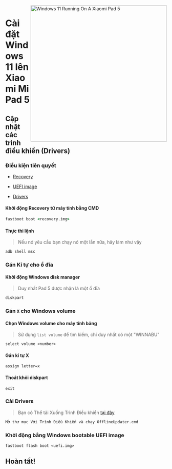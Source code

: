 <img align="right" src="https://raw.githubusercontent.com/erdilS/Port-Windows-11-Xiaomi-Pad-5/main/nabu.png" width="425" alt="Windows 11 Running On A Xiaomi Pad 5">


# Cài đặt Windows 11 lên Xiaomi Mi Pad 5

## Cập nhật các trình điều khiển (Drivers)

### Điều kiện tiên quyết

- [Recovery](../../../../releases/tag/1.0)
  
- [UEFI image](https://raw.githubusercontent.com/erdilS/Port-Windows-11-Xiaomi-Pad-5/main/images/xiaomi-nabu_20240115.img)
  
- [Drivers](https://github.com/map220v/MiPad5-Drivers/releases/latest)

#### Khởi động Recovery từ máy tính bằng CMD

```cmd
fastboot boot <recovery.img>
```

#### Thực thi lệnh
> Nếu nó yêu cầu bạn chạy nó một lần nữa, hãy làm như vậy
```cmd
adb shell msc
```

### Gán Kí tự cho ổ đĩa

#### Khởi động Windows disk manager

> Duy nhất Pad 5 được nhận là một ổ đĩa

```cmd
diskpart
```


### Gán `X` cho Windows volume

#### Chọn Windows volume cho máy tính bảng
> Sử dụng `list volume` để tìm kiếm, chỉ duy nhất có một "WINNABU"

```diskpart
select volume <number>
```

#### Gán kí tự X
```diskpart
assign letter=x
```

#### Thoát khỏi diskpart
```diskpart
exit
```

### Cài Drivers

> Bạn có Thể tải Xuống Trình Điều khiển [tại đây](https://github.com/map220v/MiPad5-Drivers/releases/latest)

```cmd
Mở thư mục Với Trình Điều Khiển và chạy OfflineUpdater.cmd
```
### Khởi động bằng Windows bootable UEFI image

```
fastboot flash boot <uefi.img>
```

## Hoàn tất!
